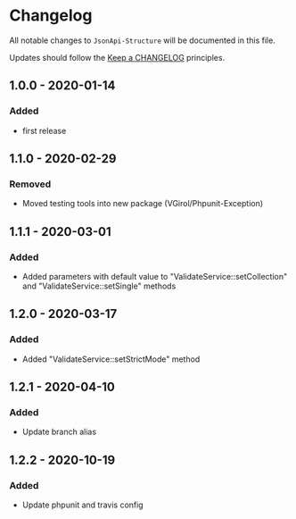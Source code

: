 # Changelog

All notable changes to `JsonApi-Structure` will be documented in this file.

Updates should follow the [Keep a CHANGELOG](http://keepachangelog.com/) principles.

## 1.0.0 - 2020-01-14

### Added

- first release

## 1.1.0 - 2020-02-29

### Removed

- Moved testing tools into new package (VGirol/Phpunit-Exception)

## 1.1.1 - 2020-03-01

### Added

- Added parameters with default value to "ValidateService::setCollection" and "ValidateService::setSingle" methods

## 1.2.0 - 2020-03-17

### Added

- Added "ValidateService::setStrictMode" method

## 1.2.1 - 2020-04-10

### Added

- Update branch alias

## 1.2.2 - 2020-10-19

### Added

- Update phpunit and travis config
